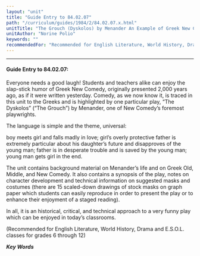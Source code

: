 ```yaml
---
layout: "unit"
title: "Guide Entry to 84.02.07"
path: "/curriculum/guides/1984/2/84.02.07.x.html"
unitTitle: "The Grouch (Dyskolos) by Menander An Example of Greek New Comedy"
unitAuthor: "Norine Polio"
keywords: ""
recommendedFor: "Recommended for English Literature, World History, Drama and E.S.O.L.  classes for grades 6 through 12"
---
```

<body>
<hr/>
<h4>
Guide Entry to 84.02.07:
</h4>
Everyone needs a good laugh!  Students and teachers alike can enjoy the slap-stick humor of Greek New Comedy, originally presented 2,000 years ago, as if it were written yesterday.  Comedy, as we now know it, is traced in this unit to the Greeks and is highlighted by one particular play, “The Dyskolos” (“The Grouch”) by Menander, one of New Comedy’s foremost playwrights.
<p>
The language is simple and the theme, universal:
</p>
<p>
boy meets girl and falls madly in love; girl’s overly protective      father is extremely particular about his daughter’s future and      disapproves of the young man; father is in desperate trouble and      is saved by the young man; young man gets girl in the end.
</p>
<p>
The unit contains background material on Menander’s life and on Greek Old, Middle, and New Comedy.  It also contains a synopsis of the play, notes on character development and technical information on suggested masks and costumes (there are 15 scaled-down drawings of stock masks on graph paper which students can easily reproduce in order to present the play or to enhance their enjoyment of a staged reading).
</p>
<p>
In all, it is an historical, critical, and technical approach to a very funny play which can be enjoyed in today’s classrooms.
</p>
<p>
(Recommended for English Literature, World History, Drama and E.S.O.L.  classes for grades 6 through 12)
</p>
<p>
<b>
<i>
Key Words
</i>
</b>
<br/>
</p>
</body>